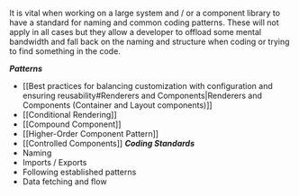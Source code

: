 It is vital when working on a large system and / or a component library to have a standard for naming and common coding patterns. These will not apply in all cases but they allow a developer to offload some mental bandwidth and fall back on the naming and structure when coding or trying to find something in the code. 

***Patterns***
- [[Best practices for balancing customization with configuration and ensuring reusability#Renderers and Components|Renderers and Components (Container and Layout components)]]
- [[Conditional Rendering]]
- [[Compound Component]]
- [[Higher-Order Component Pattern]] 
- [[Controlled Components]]
***Coding Standards***
- Naming
- Imports / Exports
-  Following established patterns
-  Data fetching and flow